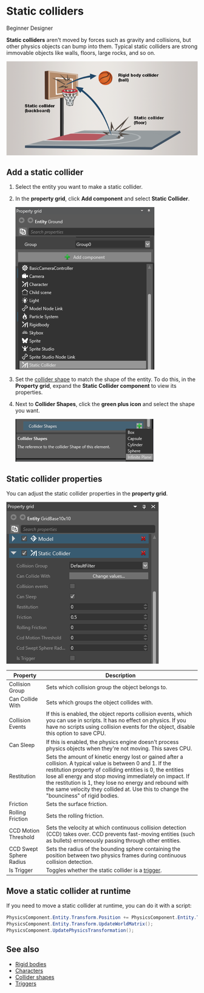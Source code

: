 # Static colliders

<span class="label label-doc-level">Beginner</span>
<span class="label label-doc-audience">Designer</span>

**Static colliders** aren't moved by forces such as gravity and collisions, but other physics objects can bump into them. Typical static colliders are strong immovable objects like walls, floors, large rocks, and so on.

![Static and rigid body colliders](media/rigid-bodies-static-and-rigid-body-colliders.png)

## Add a static collider
   
1. Select the entity you want to make a static collider.

2. In the **property grid**, click **Add component** and select **Static Collider**.

    ![Add Static collider component](media/physics-tutorials-create-a-bouncing-ball-add-collider-component.png)

3. Set the [collider shape](collider-shapes.md) to match the shape of the entity. To do this, in the **Property grid**, expand the **Static Collider component** to view its properties.

4. Next to **Collider Shapes**, click the **green plus icon** and select the shape you want.

    ![Add Static collider component](media/physics-tutorials-create-a-bouncing-ball-collider-shape.png)

## Static collider properties

You can adjust the static collider properties in the **property grid**.

![Static collider properties](media/static-collider-properties.png)

Property              |   Description
----------------------|-----------------------
Collision Group       | Sets which collision group the object belongs to.
Can Collide With      | Sets which groups the object collides with.
Collision Events      | If this is enabled, the object reports collision events, which you can use in scripts. It has no effect on physics. If you have no scripts using collision events for the object, disable this option to save CPU.
Can Sleep             | If this is enabled, the physics engine doesn't process physics objects when they're not moving. This saves CPU.
Restitution           | Sets the amount of kinetic energy lost or gained after a collision. A typical value is between 0 and 1. If the restitution property of colliding entities is 0, the entities lose all energy and stop moving immediately on impact. If the restitution is 1, they lose no energy and rebound with the same velocity they collided at. Use this to change the "bounciness" of rigid bodies.
Friction              | Sets the surface friction.
Rolling Friction      | Sets the rolling friction.
CCD Motion Threshold  | Sets the velocity at which continuous collision detection (CCD) takes over. CCD prevents fast-moving entities (such as bullets) erroneously passing through other entities.
CCD Swept Sphere Radius | Sets the radius of the bounding sphere containing the position between two physics frames during continuous collision detection.
Is Trigger            | Toggles whether the static collider is a [trigger](triggers.md).

## Move a static collider at runtime

If you need to move a static collider at runtime, you can do it with a script:

```cs
PhysicsComponent.Entity.Transform.Position += PhysicsComponent.Entity.Transform.Position + Vector3.UnitX;
PhysicsComponent.Entity.Transform.UpdateWorldMatrix();
PhysicsComponent.UpdatePhysicsTransformation();
```

## See also

* [Rigid bodies](rigid-bodies.md)
* [Characters](characters.md)
* [Collider shapes](collider-shapes.md)
* [Triggers](triggers.md)